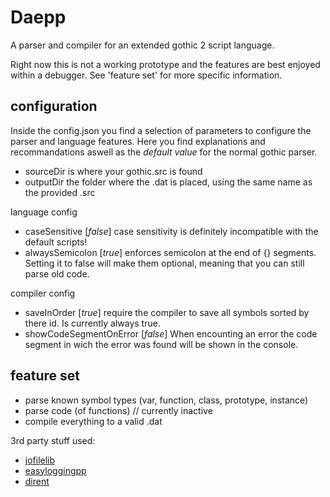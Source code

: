 # Daepp
A parser and compiler for an extended gothic 2 script language.

Right now this is not a working prototype and the features are best enjoyed within a debugger.
See 'feature set' for more specific information.

## configuration
Inside the config.json you find a selection of parameters to configure the parser and language features.
Here you find explanations and recommandations aswell as the *default value* for the normal gothic parser.
* sourceDir is where your gothic.src is found
* outputDir the folder where the .dat is placed, using the same name as the provided .src

language config
* caseSensitive [*false*] case sensitivity is definitely incompatible with the default scripts!
* alwaysSemicolon [*true*] enforces semicolon at the end of {} segments. Setting it to false will make them optional, meaning that you can still parse old code.

compiler config
* saveInOrder [*true*] require the compiler to save all symbols sorted by there id. Is currently always true.
* showCodeSegmentOnError [*false*] When encounting an error the code segment in wich the error was found will be shown in the console.

## feature set
* parse known symbol types (var, function, class, prototype, instance)
* parse code (of functions) // currently inactive
* compile everything to a valid .dat

3rd party stuff used:

* [jofilelib](https://github.com/Jojendersie/JoFileLib)
* [easyloggingpp](https://github.com/easylogging/easyloggingpp)
* [dirent](http://pubs.opengroup.org/onlinepubs/9699919799/)
